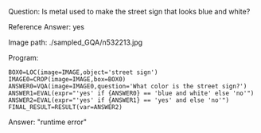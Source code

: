 Question: Is metal used to make the street sign that looks blue and white?

Reference Answer: yes

Image path: ./sampled_GQA/n532213.jpg

Program:

```
BOX0=LOC(image=IMAGE,object='street sign')
IMAGE0=CROP(image=IMAGE,box=BOX0)
ANSWER0=VQA(image=IMAGE0,question='What color is the street sign?')
ANSWER1=EVAL(expr="'yes' if {ANSWER0} == 'blue and white' else 'no'")
ANSWER2=EVAL(expr="'yes' if {ANSWER1} == 'yes' and else 'no'")
FINAL_RESULT=RESULT(var=ANSWER2)
```
Answer: "runtime error"

